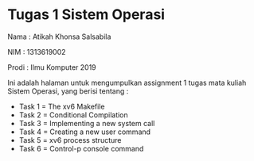 # Tugas 1 Sistem Operasi
Nama : Atikah Khonsa Salsabila

NIM : 1313619002

Prodi : Ilmu Komputer 2019

Ini adalah halaman untuk mengumpulkan assignment 1 tugas mata kuliah Sistem Operasi, yang berisi tentang :
- Task 1 = The xv6 Makefile
- Task 2 = Conditional Compilation
- Task 3 = Implementing a new system call
- Task 4 = Creating a new user command
- Task 5 = xv6 process structure
- Task 6 = Control-p console command
